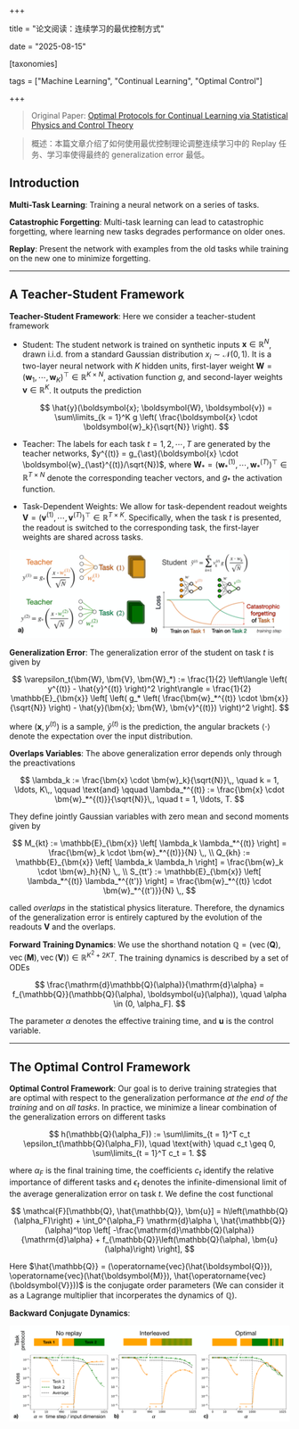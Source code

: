 +++

title = "论文阅读：连续学习的最优控制方式"

date = "2025-08-15"

[taxonomies]

tags = ["Machine Learning", "Continual Learning", "Optimal Control"]

+++

> Original Paper: [Optimal Protocols for Continual Learning via Statistical Physics and Control Theory](https://www.123865.com/s/plj7Vv-fvR23)

> 概述：本篇文章介绍了如何使用最优控制理论调整连续学习中的 Replay 任务、学习率使得最终的 generalization error 最低。

## Introduction

**Multi-Task Learning**: Training a neural network on a series of tasks.

**Catastrophic Forgetting**: Multi-task learning can lead to catastrophic forgetting, where learning new tasks degrades performance on older ones.

**Replay**: Present the network with examples from the old tasks while training on the new one to minimize forgetting.

---

## A Teacher-Student Framework

**Teacher-Student Framework**: Here we consider a teacher-student framework

- Student: The student network is trained on synthetic inputs $\boldsymbol{x} \in \mathbb{R}^N$, drawn i.i.d. from a standard Gaussian distribution $x_i \sim \mathcal{N}(0, 1)$. It is a two-layer neural network with $K$ hidden units, first-layer weight $\boldsymbol{W} = (\boldsymbol{w}_1,\cdots,\boldsymbol{w}_K)^{\top} \in \mathbb{R}^{K \times N}$, activation function $g$, and second-layer weights $\boldsymbol{v} \in \mathbb{R}^K$. It outputs the prediction

  $$
  \hat{y}(\boldsymbol{x}; \boldsymbol{W}, \boldsymbol{v}) = \sum\limits_{k = 1}^K g \left( \frac{\boldsymbol{x} \cdot \boldsymbol{w}_k}{\sqrt{N}} \right).
  $$
- Teacher: The labels for each task $t = 1,2,\cdots, T$ are generated by the teacher networks, $y^{(t)} = g_{\ast}(\boldsymbol{x} \cdot \boldsymbol{w}_{\ast}^{(t)}/\sqrt{N})$, where $\boldsymbol{W}_{\ast} = (\boldsymbol{w}_{\ast}^{(1)},\cdots,\boldsymbol{w}_{\ast}^{(T)})^{\top} \in \mathbb{R}^{T \times N}$ denote the corresponding teacher vectors, and $g_{\ast}$ the activation function.
- Task-Dependent Weights: We allow for task-dependent readout weights $\boldsymbol{V} = (\boldsymbol{v}^{(1)},\cdots,\boldsymbol{v}^{(T)})^{\top} \in \mathbb{R}^{T \times K}$. Specifically, when the task $t$ is presented, the readout is switched to the corresponding task, the first-layer weights are shared across tasks.

![image](assets/image-20250815095756-eyuazzc.png "Representation of the continual learning task in the teacher-student setting: (a) A student network is trained on i.i.d. inputs from two teacher networks, defining two different tasks; (b) Sequential training results in catastrophic forgetting.")

**Generalization Error**: The generalization error of the student on task $t$ is given by

$$
\varepsilon_t(\bm{W}, \bm{V}, \bm{W}_*) := \frac{1}{2} \left\langle \left( y^{(t)} - \hat{y}^{(t)} \right)^2 \right\rangle = \frac{1}{2} \mathbb{E}_{\bm{x}} \left[ \left( g_* \left( \frac{\bm{w}_*^{(t)} \cdot \bm{x}}{\sqrt{N}} \right) - \hat{y}(\bm{x}; \bm{W}, \bm{v}^{(t)}) \right)^2 \right].
$$

where $(\boldsymbol{x}, y^{(t)})$ is a sample, $\hat{y}^{(t)}$ is the prediction, the angular brackets $\langle \cdot \rangle$ denote the expectation over the input distribution.

**Overlaps Variables**: The above generalization error depends only through the preactivations

$$
\lambda_k := \frac{\bm{x} \cdot \bm{w}_k}{\sqrt{N}}\,, \quad k = 1, \ldots, K\,, \qquad \text{and} \qquad \lambda_*^{(t)} := \frac{\bm{x} \cdot \bm{w}_*^{(t)}}{\sqrt{N}}\,, \quad t = 1, \ldots, T.
$$

They define jointly Gaussian variables with zero mean and second moments given by

$$
M_{kt} := \mathbb{E}_{\bm{x}} \left[ \lambda_k \lambda_*^{(t)} \right] = \frac{\bm{w}_k \cdot \bm{w}_*^{(t)}}{N} \,, \\
Q_{kh} := \mathbb{E}_{\bm{x}} \left[ \lambda_k \lambda_h \right] = \frac{\bm{w}_k \cdot \bm{w}_h}{N} \,, \\
S_{tt'} := \mathbb{E}_{\bm{x}} \left[ \lambda_*^{(t)} \lambda_*^{(t')} \right] = \frac{\bm{w}_*^{(t)} \cdot \bm{w}_*^{(t')}}{N} \,,
$$

called *overlaps* in the statistical physics literature. Therefore, the dynamics of the generalization error is entirely captured by the evolution of the readouts $\boldsymbol{V}$ and the overlaps.

**Forward Training Dynamics**: We use the shorthand notation $\mathbb{Q} = (\operatorname{vec}(\boldsymbol{Q}), \operatorname{vec}(\boldsymbol{M}), \operatorname{vec}(\boldsymbol{V})) \in \mathbb{R}^{K^2 + 2KT}$. The training dynamics is described by a set of ODEs

$$
\frac{\mathrm{d}\mathbb{Q}(\alpha)}{\mathrm{d}\alpha} = f_{\mathbb{Q}}(\mathbb{Q}(\alpha), \boldsymbol{u}(\alpha)), \quad \alpha \in (0, \alpha_F].
$$

The parameter $\alpha$ denotes the effective training time, and $\boldsymbol{u}$ is the control variable.

---

## The Optimal Control Framework

**Optimal Control Framework**: Our goal is to derive training strategies that are optimal with respect to the generalization performance *at the end of the training* and on *all tasks*. In practice, we minimize a linear combination of the generalization errors on different tasks

$$
h(\mathbb{Q}(\alpha_F)) := \sum\limits_{t = 1}^T c_t \epsilon_t(\mathbb{Q}(\alpha_F)), \quad \text{with} \quad c_t \geq 0, \sum\limits_{t = 1}^T c_t = 1.
$$

where $\alpha_F$ is the final training time, the coefficients $c_t$ identify the relative importance of different tasks and $\epsilon_t$ denotes the infinite-dimensional limit of the average generalization error on task $t$. We define the cost functional

$$
\mathcal{F}[\mathbb{Q}, \hat{\mathbb{Q}}, \bm{u}] = h\left(\mathbb{Q}(\alpha_F)\right) + \int_0^{\alpha_F} \mathrm{d}\alpha \, \hat{\mathbb{Q}}(\alpha)^\top \left[ -\frac{\mathrm{d}\mathbb{Q}(\alpha)}{\mathrm{d}\alpha} + f_{\mathbb{Q}}\left(\mathbb{Q}(\alpha), \bm{u}(\alpha)\right) \right],
$$

Here $\hat{\mathbb{Q}} = (\operatorname{vec}(\hat{\boldsymbol{Q}}), \operatorname{vec}(\hat{\boldsymbol{M}}), \hat{\operatorname{vec}(\boldsymbol{V}}))$ is the conjugate order parameters (We can consider it as a Lagrange multiplier that incorperates the dynamics of $\mathbb{Q}$).

**Backward Conjugate Dynamics**: 

![image](assets/image-20250815150435-10kdupk.png)

‍

‍
